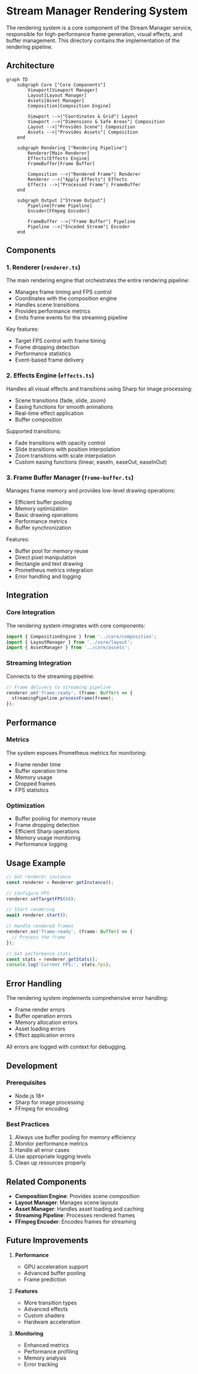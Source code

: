 # Stream Manager Rendering System

The rendering system is a core component of the Stream Manager service, responsible for high-performance frame generation, visual effects, and buffer management. This directory contains the implementation of the rendering pipeline.

## Architecture

```mermaid
graph TD
    subgraph Core ["Core Components"]
        Viewport[Viewport Manager]
        Layout[Layout Manager]
        Assets[Asset Manager]
        Composition[Composition Engine]
        
        Viewport -->|"Coordinates & Grid"| Layout
        Viewport -->|"Dimensions & Safe Areas"| Composition
        Layout -->|"Provides Scene"| Composition
        Assets -->|"Provides Assets"| Composition
    end

    subgraph Rendering ["Rendering Pipeline"]
        Renderer[Main Renderer]
        Effects[Effects Engine]
        FrameBuffer[Frame Buffer]
        
        Composition -->|"Rendered Frame"| Renderer
        Renderer -->|"Apply Effects"| Effects
        Effects -->|"Processed Frame"| FrameBuffer
    end

    subgraph Output ["Stream Output"]
        Pipeline[Frame Pipeline]
        Encoder[FFmpeg Encoder]
        
        FrameBuffer -->|"Frame Buffer"| Pipeline
        Pipeline -->|"Encoded Stream"| Encoder
    end
```

## Components

### 1. Renderer (`renderer.ts`)
The main rendering engine that orchestrates the entire rendering pipeline:
- Manages frame timing and FPS control
- Coordinates with the composition engine
- Handles scene transitions
- Provides performance metrics
- Emits frame events for the streaming pipeline

Key features:
- Target FPS control with frame timing
- Frame dropping detection
- Performance statistics
- Event-based frame delivery

### 2. Effects Engine (`effects.ts`)
Handles all visual effects and transitions using Sharp for image processing:
- Scene transitions (fade, slide, zoom)
- Easing functions for smooth animations
- Real-time effect application
- Buffer composition

Supported transitions:
- Fade transitions with opacity control
- Slide transitions with position interpolation
- Zoom transitions with scale interpolation
- Custom easing functions (linear, easeIn, easeOut, easeInOut)

### 3. Frame Buffer Manager (`frame-buffer.ts`)
Manages frame memory and provides low-level drawing operations:
- Efficient buffer pooling
- Memory optimization
- Basic drawing operations
- Performance metrics
- Buffer synchronization

Features:
- Buffer pool for memory reuse
- Direct pixel manipulation
- Rectangle and text drawing
- Prometheus metrics integration
- Error handling and logging

## Integration

### Core Integration
The rendering system integrates with core components:
```typescript
import { CompositionEngine } from '../core/composition';
import { LayoutManager } from '../core/layout';
import { AssetManager } from '../core/assets';
```

### Streaming Integration
Connects to the streaming pipeline:
```typescript
// Frame delivery to streaming pipeline
renderer.on('frame:ready', (frame: Buffer) => {
  streamingPipeline.processFrame(frame);
});
```

## Performance

### Metrics
The system exposes Prometheus metrics for monitoring:
- Frame render time
- Buffer operation time
- Memory usage
- Dropped frames
- FPS statistics

### Optimization
- Buffer pooling for memory reuse
- Frame dropping detection
- Efficient Sharp operations
- Memory usage monitoring
- Performance logging

## Usage Example

```typescript
// Get renderer instance
const renderer = Renderer.getInstance();

// Configure FPS
renderer.setTargetFPS(60);

// Start rendering
await renderer.start();

// Handle rendered frames
renderer.on('frame:ready', (frame: Buffer) => {
  // Process the frame
});

// Get performance stats
const stats = renderer.getStats();
console.log('Current FPS:', stats.fps);
```

## Error Handling

The rendering system implements comprehensive error handling:
- Frame render errors
- Buffer operation errors
- Memory allocation errors
- Asset loading errors
- Effect application errors

All errors are logged with context for debugging.

## Development

### Prerequisites
- Node.js 18+
- Sharp for image processing
- FFmpeg for encoding

### Best Practices
1. Always use buffer pooling for memory efficiency
2. Monitor performance metrics
3. Handle all error cases
4. Use appropriate logging levels
5. Clean up resources properly

## Related Components

- **Composition Engine**: Provides scene composition
- **Layout Manager**: Manages scene layouts
- **Asset Manager**: Handles asset loading and caching
- **Streaming Pipeline**: Processes rendered frames
- **FFmpeg Encoder**: Encodes frames for streaming

## Future Improvements

1. **Performance**
   - GPU acceleration support
   - Advanced buffer pooling
   - Frame prediction

2. **Features**
   - More transition types
   - Advanced effects
   - Custom shaders
   - Hardware acceleration

3. **Monitoring**
   - Enhanced metrics
   - Performance profiling
   - Memory analysis
   - Error tracking